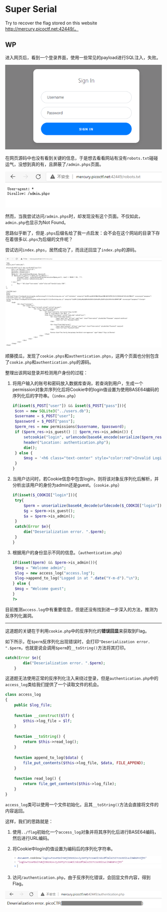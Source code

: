 # Super Serial

Try to recover the flag stored on this website http://mercury.picoctf.net:42449/。

## WP

进入网页后，看到一个登录界面，使用一些常见的payload进行SQL注入，失败。

![image-20210709214453144](Super-Serial.assets/image-20210709214453144.png)

在网页源码中也没有看到关键的信息，于是想去看看网站有没有`robots.txt`碰碰运气，没想到真的有，且屏蔽了`/admin.phps`页面。

![image-20210709214641953](Super-Serial.assets/image-20210709214641953.png)

然而，当我尝试访问`/admin.phps`时，却发现没有这个页面。不仅如此，`admin.php`也显示为Not Found。

思路似乎断了，但是`.phps`后缀名给了我一点启发：会不会在这个网站的目录下存在着很多以`.phps`为后缀的文件呢？

尝试访问`index.phps`，居然成功了，而且还回显了`index.php`的源码。

![image-20210709215007165](Super-Serial.assets/image-20210709215007165.png)

顺藤摸瓜，发现了`cookie.phps`和`authentication.phps`，这两个页面也分别包含了`cookie.php`和`authentication.php`的源码。

整理出该网站登录并检测用户身份的过程：

1. 将用户输入的账号和密码放入数据库查询，若查询到用户，生成一个permission对象并序列化后将Cookie中的login值设置为使用BASE64编码的序列化后的字符串。（`index.php`）

   ```php
   if(isset($_POST["user"]) && isset($_POST["pass"])){
   	$con = new SQLite3("../users.db");
   	$username = $_POST["user"];
   	$password = $_POST["pass"];
   	$perm_res = new permissions($username, $password);
   	if ($perm_res->is_guest() || $perm_res->is_admin()) {
   		setcookie("login", urlencode(base64_encode(serialize($perm_res))), time() + (86400 * 30), "/");
   		header("Location: authentication.php");
   		die();
   	} else {
   		$msg = '<h6 class="text-center" style="color:red">Invalid Login.</h6>';
   	}
   }
   ```

2. 当用户访问时，若Cookie信息中包含login，则将该对象反序列化后解析，并分析出该用户的身份为admin还是guest。（`cookie.php`）

   ```php
   if(isset($_COOKIE["login"])){
   	try{
   		$perm = unserialize(base64_decode(urldecode($_COOKIE["login"])));
   		$g = $perm->is_guest();
   		$a = $perm->is_admin();
   	}
   	catch(Error $e){
   		die("Deserialization error. ".$perm);
   	}
   }
   ```

3. 根据用户的身份显示不同的信息。（`authentication.php`）

   ```php
   if(isset($perm) && $perm->is_admin()){
   	$msg = "Welcome admin";
   	$log = new access_log("access.log");
   	$log->append_to_log("Logged in at ".date("Y-m-d")."\n");
   } else {
   	$msg = "Welcome guest";
   }
   ?>
   ```

目前推测`access.log`中有重要信息，但是还没有找到进一步深入的方法，推测为反序列化漏洞。

<hr>

这道题的关键在于利用`cookie.php`中的反序列化的**错误回显**来获取到Flag。

如下所示，在`$perm`反序列化出现错误时，会打印`"Deserialization error. ".$perm`，也就是说会调用`$perm`的`__toString()`方法将其打印。

```php
catch(Error $e){
		die("Deserialization error. ".$perm);
	}
```

这道题无法使用正常的反序列化注入来绕过登录，但是`authentication.php`中的`access_log`类给我们提供了一个读取文件的机会。

```php
class access_log
{
	public $log_file;

	function __construct($lf) {
		$this->log_file = $lf;
	}

	function __toString() {
		return $this->read_log();
	}

	function append_to_log($data) {
		file_put_contents($this->log_file, $data, FILE_APPEND);
	}

	function read_log() {
		return file_get_contents($this->log_file);
	}
}
```

`access_log`类可以使用一个文件初始化，且其`__toString()`方法会直接将文件的内容返回。

这样，我们的思路就是：

1. 使用`../flag`初始化一个`access_log`对象并将其序列化后进行BASE64编码，然后进行URL编码。

2. 将Cookie中login的值设置为编码后的序列化字符串。

   ![image-20210710125529099](Super-Serial.assets/image-20210710125529099.png)

3. 访问`/authentication.php`，由于反序列化错误，会回显文件内容，得到Flag。

![image-20210710125318707](Super-Serial.assets/image-20210710125318707.png)

